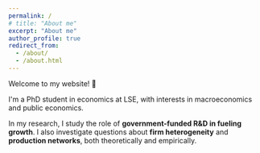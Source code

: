 ```yaml
---
permalink: /
# title: "About me"
excerpt: "About me"
author_profile: true
redirect_from: 
  - /about/
  - /about.html
---
```


Welcome to my website! 👋

I'm a PhD student in economics at LSE, with interests in macroeconomics and public economics.
 
In my research, I study the role of **government-funded R&D in fueling growth**. I also investigate questions about **firm heterogeneity** and **production networks**, both theoretically and empirically.

<!-- I'm always happy to chat about research ideas and outreach initiatives in economics. 
Please get in touch if you would like to talk about either! 
 (<span style="color:gray">a [dot] dyevre [at] lse [dot] ac [dot] uk</span>).* -->
